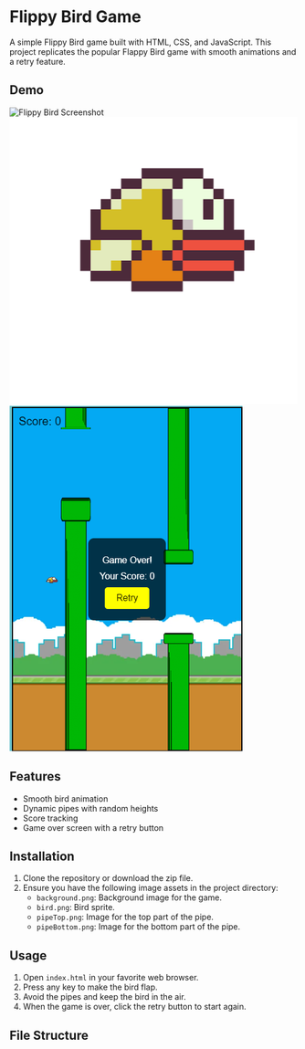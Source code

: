 # Flippy Bird Game

A simple Flippy Bird game built with HTML, CSS, and JavaScript. This project replicates the popular Flappy Bird game with smooth animations and a retry feature.

## Demo

![Flippy Bird Screenshot](background.png)
![Flippy Bird Screenshot](bird.png)
![alt text](image.png)
## Features

- Smooth bird animation
- Dynamic pipes with random heights
- Score tracking
- Game over screen with a retry button

## Installation

1. Clone the repository or download the zip file.
2. Ensure you have the following image assets in the project directory:
   - `background.png`: Background image for the game.
   - `bird.png`: Bird sprite.
   - `pipeTop.png`: Image for the top part of the pipe.
   - `pipeBottom.png`: Image for the bottom part of the pipe.

## Usage

1. Open `index.html` in your favorite web browser.
2. Press any key to make the bird flap.
3. Avoid the pipes and keep the bird in the air.
4. When the game is over, click the retry button to start again.

## File Structure

